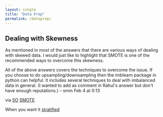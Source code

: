 ```yaml
--- 
layout: single
title: "Data Prep"
permalink: /dataprep/
---
```




## Dealing with Skewness

As mentioned in most of the answers that there are various ways of dealing with skewed data. I would just like to highlight that SMOTE is one of the recommended ways to overcome this skewness.

All of the above answers covers the techniques to overcome the issue. If you choose to do upsampling/downsampling then the imblearn package in python can helpful. It includes several techniques to deal with imbalanced data in general. (I wanted to add as comment in Rahul's answer but don't have enough reputations.) – smm Feb 4 at 0:13

via [SO](https://datascience.stackexchange.com/questions/32818/train-test-split-of-unbalanced-dataset-classification)
[SMOTE](https://imbalanced-learn.readthedocs.io/en/stable/generated/imblearn.over_sampling.SMOTE.html)

When you want it [stratified](https://stackoverflow.com/questions/46340697/stratified-balanced-sampling-from-unbalanced-data-machine-learning)